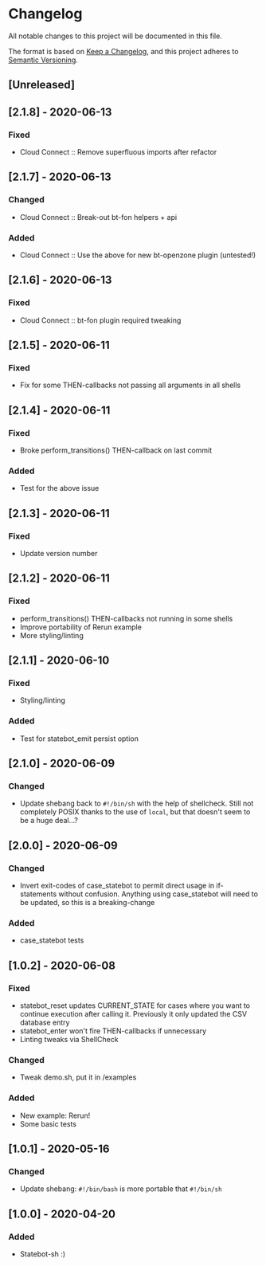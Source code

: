 # Changelog
All notable changes to this project will be documented in this file.

The format is based on [Keep a Changelog](https://keepachangelog.com/en/1.0.0/),
and this project adheres to [Semantic Versioning](https://semver.org/spec/v2.0.0.html).

## [Unreleased]

## [2.1.8] - 2020-06-13
### Fixed
- Cloud Connect :: Remove superfluous imports after refactor

## [2.1.7] - 2020-06-13
### Changed
- Cloud Connect :: Break-out bt-fon helpers + api

### Added
- Cloud Connect :: Use the above for new bt-openzone plugin (untested!)

## [2.1.6] - 2020-06-13
### Fixed
- Cloud Connect :: bt-fon plugin required tweaking

## [2.1.5] - 2020-06-11
### Fixed
- Fix for some THEN-callbacks not passing all arguments in all shells

## [2.1.4] - 2020-06-11
### Fixed
- Broke perform_transitions() THEN-callback on last commit

### Added
- Test for the above issue

## [2.1.3] - 2020-06-11
### Fixed
- Update version number

## [2.1.2] - 2020-06-11
### Fixed
- perform_transitions() THEN-callbacks not running in some shells
- Improve portability of Rerun example
- More styling/linting

## [2.1.1] - 2020-06-10
### Fixed
- Styling/linting

### Added
- Test for statebot_emit persist option

## [2.1.0] - 2020-06-09
### Changed
- Update shebang back to `#!/bin/sh` with the help of shellcheck.
  Still not completely POSIX thanks to the use of `local`, but
  that doesn't seem to be a huge deal...?

## [2.0.0] - 2020-06-09
### Changed
- Invert exit-codes of case_statebot to permit direct usage in
  if-statements without confusion. Anything using case_statebot
  will need to be updated, so this is a breaking-change

### Added
- case_statebot tests

## [1.0.2] - 2020-06-08
### Fixed
- statebot_reset updates CURRENT_STATE for cases where you want to
  continue execution after calling it. Previously it only updated
  the CSV database entry
- statebot_enter won't fire THEN-callbacks if unnecessary
- Linting tweaks via ShellCheck

### Changed
- Tweak demo.sh, put it in /examples

### Added
- New example: Rerun!
- Some basic tests

## [1.0.1] - 2020-05-16
### Changed
- Update shebang: `#!/bin/bash` is more portable that `#!/bin/sh`

## [1.0.0] - 2020-04-20
### Added
- Statebot-sh :)
